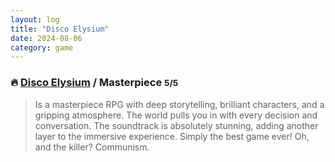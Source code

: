 ```yaml
---
layout: log
title: "Disco Elysium"
date: 2024-08-06
category: game
---
```


### 🔥 [Disco Elysium](https://opencritic.com/game/8419/disco-elysium) / Masterpiece <small class="superscript">5/5</small>

> Is a masterpiece RPG with deep storytelling, brilliant characters, and a gripping atmosphere. The world pulls you in with every decision and conversation. The soundtrack is absolutely stunning, adding another layer to the immersive experience. Simply the best game ever! Oh, and the killer? Communism. 

<div class="spacer"></div>

